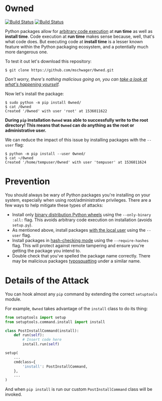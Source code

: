 # 0wned

[![Build Status](https://travis-ci.org/mschwager/0wned.svg?branch=master)](https://travis-ci.org/mschwager/0wned)
[![Build Status](https://ci.appveyor.com/api/projects/status/github/mschwager/0wned?branch=master&svg=true)](https://ci.appveyor.com/project/mschwager/0wned/branch/master)

Python packages allow for [arbitrary code execution](https://en.wikipedia.org/wiki/Arbitrary_code_execution)
at **run time** as well as **install time**. Code execution at **run time** makes
sense because, well, that's what code does. But executing code at **install time**
is a lesser known feature within the Python packaging ecosystem, and a
potentially much more dangerous one.

To test it out let's download this repository:

```
$ git clone https://github.com/mschwager/0wned.git
```

*Don't worry, there's nothing malicious going on, you can [take a look at what's happening yourself](https://github.com/mschwager/0wned/blob/master/setup.py).*

Now let's install the package:

```
$ sudo python -m pip install 0wned/
$ cat /0wned
Created '/0wned' with user 'root' at 1536011622
```

**During `pip` installation `0wned` was able to successfully write to the root
directory! This means that `0wned` can do anything as the root or administrative
user.**

We can reduce the impact of this issue by installing packages with the `--user` flag:

```
$ python -m pip install --user 0wned/
$ cat ~/0wned
Created '/home/tempuser/0wned' with user 'tempuser' at 1536011624
```

# Prevention

You should always be wary of Python packages you're installing on your system,
especially when using root/administrative privileges. There are a few ways to help
mitigate these types of attacks:

* Install only [binary distribution Python wheels](https://pythonwheels.com/) using the `--only-binary :all:` flag. This avoids arbitrary code execution on installation (avoids `setup.py`).
* As mentioned above, install packages [with the local user](https://packaging.python.org/tutorials/installing-packages/#installing-to-the-user-site) using the `--user` flag.
* Install packages in [hash-checking mode](https://pip.pypa.io/en/stable/reference/pip_install/#hash-checking-mode) using the `--require-hashes` flag. This will protect against remote tampering and ensure you're getting the package you intend to.
* Double check that you've spelled the package name correctly. There may be malicious packages [typosquatting](https://en.wikipedia.org/wiki/Typosquatting) under a similar name.

# Details of the Attack

You can hook almost any `pip` command by extending the correct `setuptools` module.

For example, `0wned` takes advantage of the `install` class to do its thing:

```python
from setuptools import setup
from setuptools.command.install import install

class PostInstallCommand(install):
    def run(self):
        # Insert code here
        install.run(self)

setup(
    ...
    cmdclass={
        'install': PostInstallCommand,
    },
    ...
)
```

And when `pip install` is run our custom `PostInstallCommand` class will be invoked.
